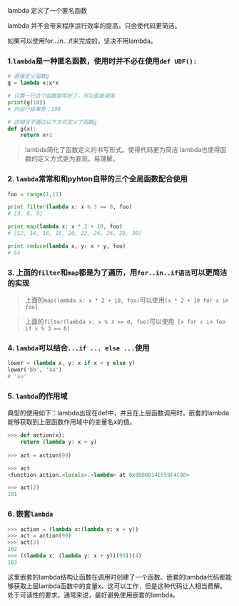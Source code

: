 lambda 定义了一个匿名函数

lambda 并不会带来程序运行效率的提高，只会使代码更简洁。

如果可以使用for...in...if来完成的，坚决不用lambda。

### 1.`lambda`是一种匿名函数，使用时并不必在使用`def UDF(): `
```python
# 直接定义函数g
g = lambda x:x*x

# 只需一行这个函数就写好了，可以直接调用
print(g(10))
# 的运行结果是：100　　　

# 这相当于通过以下方式定义了函数g
def g(x):
    return x+1
```
> lambda简化了函数定义的书写形式。使得代码更为简洁
> lambda也使得函数的定义方式更为直观，易理解。

### 2. `lambda`常常和和pyhton自带的三个全局函数配合使用

```python
foo = range(1,11)

print filter(lambda x: x % 3 == 0, foo)
# [3, 6, 9]

print map(lambda x: x * 2 + 10, foo)
# [12, 14, 16, 18, 20, 22, 24, 26, 28, 30]

print reduce(lambda x, y: x + y, foo)
# 55
```

### 3. 上面的`filter`和`map`都是为了遍历，用`for..in..if语法`可以更简洁的实现
> 上面的`map(lambda x: x * 2 + 10, foo)`可以使用`[x * 2 + 10 for x in foo]`

> 上面的`filter(lambda x: x % 3 == 0, foo)`可以使用` [x for x in foo if x % 3 == 0]`


### 4. `lambda`可以结合`...if ... else ...`使用
```python
lower = (lambda x, y: x if x < y else y)
lower('bb', 'aa')
# 'aa'
```


### 5. `lambda`的作用域
典型的使用如下：lambda出现在def中，并且在上层函数调用时，嵌套的lambda能够获取到上层函数作用域中的变量名x的值。

```python
>>> def action(x):
    return (lambda y: x + y)
 
>>> act = action(99)

>>> act
<function action.<locals>.<lambda> at 0x0000014EF59F4C80>

>>> act(2)
101
```

### 6. 嵌套`lambda`
```python
>>> action = (lambda x:(lambda y: x + y))
>>> act = action(99)
>>> act(3)
102
>>> ((lambda x: (lambda y: x + y))(99))(4)
103
```

这里嵌套的lambda结构让函数在调用时创建了一个函数。嵌套的lambda代码都能够获取上层lambda函数中的变量x。这可以工作，但是这种代码让人相当费解。处于可读性的要求，通常来说，最好避免使用嵌套的lambda。
